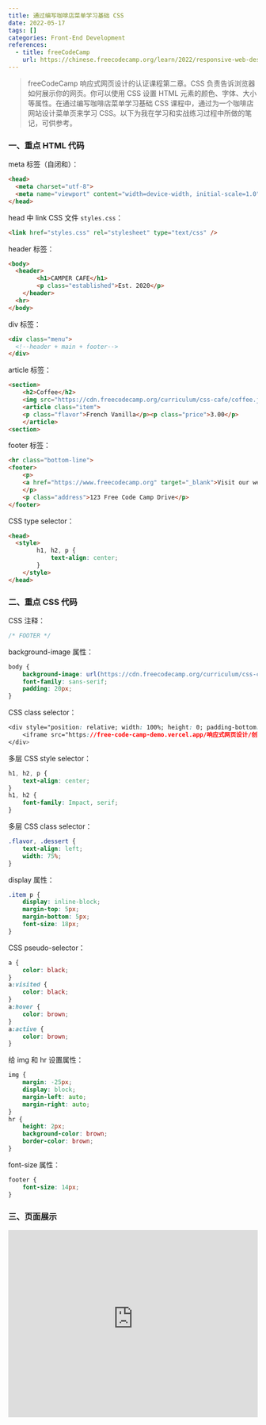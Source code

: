 ```yaml
---
title: 通过编写咖啡店菜单学习基础 CSS
date: 2022-05-17
tags: []
categories: Front-End Development
references: 
  - title: freeCodeCamp
    url: https://chinese.freecodecamp.org/learn/2022/responsive-web-design
---
```


> freeCodeCamp 响应式网页设计的认证课程第二章。CSS 负责告诉浏览器如何展示你的网页。你可以使用 CSS 设置 HTML 元素的颜色、字体、大小等属性。在通过编写咖啡店菜单学习基础 CSS 课程中，通过为一个咖啡店网站设计菜单页来学习 CSS。以下为我在学习和实战练习过程中所做的笔记，可供参考。

<!--more-->

### 一、重点 HTML 代码

meta 标签（自闭和）：

```HTML
<head>
  <meta charset="utf-8">
  <meta name="viewport" content="width=device-width, initial-scale=1.0" />
</head>
```

head 中 link CSS 文件 `styles.css`：

```html
<link href="styles.css" rel="stylesheet" type="text/css" />
```

header 标签：

```html
<body>
  <header>
		<h1>CAMPER CAFE</h1>
		<p class="established">Est. 2020</p>
	</header>
  <hr>
</body>
```

div 标签：

```html
<div class="menu">
  <!--header + main + footer-->
</div>
```

article 标签：

```html
<section>
	<h2>Coffee</h2>
	<img src="https://cdn.freecodecamp.org/curriculum/css-cafe/coffee.jpg" alt="coffee icon"/>
	<article class="item">
	<p class="flavor">French Vanilla</p><p class="price">3.00</p>
	</article>
<section>
```

footer 标签：

```html
<hr class="bottom-line">
<footer>
	<p>
	<a href="https://www.freecodecamp.org" target="_blank">Visit our website</a>
	</p>
	<p class="address">123 Free Code Camp Drive</p>
</footer>
```

CSS type selector：

```html
<head>
  <style>
		h1, h2, p {
			text-align: center;
		}
	</style>
</head>
```

### 二、重点 CSS 代码

CSS 注释：

```CSS
/* FOOTER */
```

background-image 属性：

```CSS
body {
    background-image: url(https://cdn.freecodecamp.org/curriculum/css-cafe/beans.jpg);
    font-family: sans-serif;
    padding: 20px;
}
```

CSS class selector：

```CSS
<div style="position: relative; width: 100%; height: 0; padding-bottom: 75%;">
    <iframe src="https://free-code-camp-demo.vercel.app/响应式网页设计/创建一副毕加索绘画来学习中级CSS/index.html" border="0" frameborder="no" framespacing="0" allowfullscreen="true" style="position: absolute; width: 100%; height: 100%; left: 0; top: 0;"></iframe>
</div>
```

多层 CSS style selector：

```CSS
h1, h2, p {
    text-align: center;
}
h1, h2 {
    font-family: Impact, serif;
}
```

多层 CSS class selector：

```CSS
.flavor, .dessert {
    text-align: left;
    width: 75%;
}
```

display 属性：

```css
.item p {
    display: inline-block;
    margin-top: 5px;
    margin-bottom: 5px;
    font-size: 18px;
}
```

CSS pseudo-selector：

```CSS
a {
    color: black;
}
a:visited {
    color: black;
}
a:hover {
    color: brown;
}
a:active {
    color: brown;
}
```

给 img 和 hr 设置属性：

```CSS
img {
    margin: -25px;
    display: block;
    margin-left: auto;
    margin-right: auto;
}
hr {
    height: 2px;
    background-color: brown;
    border-color: brown;
}
```

font-size 属性：

```CSS
footer {
    font-size: 14px;
}
```

### 三、页面展示

<div style="position: relative; width: 100%; height: 0; padding-bottom: 75%;">
    <iframe src="https://free-code-camp-demo.vercel.app/响应式网页设计/通过编写咖啡店菜单学习基础CSS/index.html" border="0" frameborder="no" framespacing="0" allowfullscreen="true" style="position: absolute; width: 100%; height: 100%; left: 0; top: 0;"></iframe>
</div>
